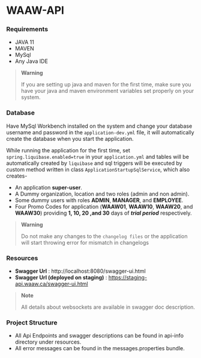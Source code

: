# WAAW-API

### Requirements

- JAVA 11
- MAVEN
- MySql
- Any Java IDE

> __Warning__
> 
> If you are setting up java and maven for the first time, make sure you have your java and maven environment variables set properly on your system.

### Database

Have MySql Workbench installed on the system and change your database username and password in the `application-dev.yml` file, it will automatically create the database when you start the application.

While running the application for the first time, set `spring.liquibase.enabled=true` in your `application.yml` and tables will be automatically created by `liquibase` and sql triggers will be executed by custom method written in class `ApplicationStartupSqlService`, which also creates-
- An application **super-user**.
- A Dummy organization, location and two roles (admin and non admin).
- Some dummy users with roles **ADMIN**, **MANAGER**, and **EMPLOYEE**.
- Four Promo Codes for application (**WAAW01**, **WAAW10**, **WAAW20**, and **WAAW30**) providing **1, 10, 20 ,and 30** days of ***trial period*** respectively.

> __Warning__
> 
> Do not make any changes to the `changelog files` or the application will start throwing error for mismatch in changelogs

### Resources

- **Swagger Url** : http://localhost:8080/swagger-ui.html
- **Swagger Url (deployed on staging)** : https://staging-api.waaw.ca/swagger-ui.html

> __Note__
> 
> All details about websockets are available in swagger doc description.


### Project Structure

- All Api Endpoints and swagger descriptions can be found in api-info directory under resources.
- All error messages can be found in the messages.properties bundle.